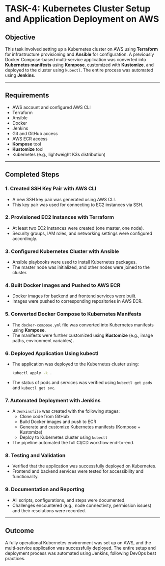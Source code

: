 # TASK-4: Kubernetes Cluster Setup and Application Deployment on AWS

## Objective
This task involved setting up a Kubernetes cluster on AWS using **Terraform** for infrastructure provisioning and **Ansible** for configuration. A previously Docker Compose-based multi-service application was converted into **Kubernetes manifests** using **Kompose**, customized with **Kustomize**, and deployed to the cluster using `kubectl`. The entire process was automated using **Jenkins**.

---

## Requirements
- AWS account and configured AWS CLI
- Terraform
- Ansible
- Docker
- Jenkins
- Git and GitHub access
- AWS ECR access
- **Kompose** tool
- **Kustomize** tool
- Kubernetes (e.g., lightweight K3s distribution)

---

## Completed Steps

### 1. Created SSH Key Pair with AWS CLI
- A new SSH key pair was generated using AWS CLI.
- This key pair was used for connecting to EC2 instances via SSH.

### 2. Provisioned EC2 Instances with Terraform
- At least two EC2 instances were created (one master, one node).
- Security groups, IAM roles, and networking settings were configured accordingly.

### 3. Configured Kubernetes Cluster with Ansible
- Ansible playbooks were used to install Kubernetes packages.
- The master node was initialized, and other nodes were joined to the cluster.

### 4. Built Docker Images and Pushed to AWS ECR
- Docker images for backend and frontend services were built.
- Images were pushed to corresponding repositories in AWS ECR.

### 5. Converted Docker Compose to Kubernetes Manifests
- The `docker-compose.yml` file was converted into Kubernetes manifests using **Kompose**.
- The manifests were further customized using **Kustomize** (e.g., image paths, environment variables).

### 6. Deployed Application Using kubectl
- The application was deployed to the Kubernetes cluster using:
  ```bash
  kubectl apply -k .
  ```
- The status of pods and services was verified using `kubectl get pods` and `kubectl get svc`.

### 7. Automated Deployment with Jenkins
- A `Jenkinsfile` was created with the following stages:
  - Clone code from GitHub
  - Build Docker images and push to ECR
  - Generate and customize Kubernetes manifests (Kompose + Kustomize)
  - Deploy to Kubernetes cluster using `kubectl`
- The pipeline automated the full CI/CD workflow end-to-end.

### 8. Testing and Validation
- Verified that the application was successfully deployed on Kubernetes.
- Frontend and backend services were tested for accessibility and functionality.

### 9. Documentation and Reporting
- All scripts, configurations, and steps were documented.
- Challenges encountered (e.g., node connectivity, permission issues) and their resolutions were recorded.

---

## Outcome
A fully operational Kubernetes environment was set up on AWS, and the multi-service application was successfully deployed. The entire setup and deployment process was automated using Jenkins, following DevOps best practices.